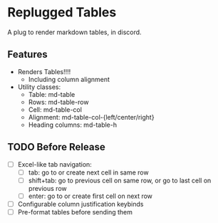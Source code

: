 # Replugged Tables

A plug to render markdown tables, in discord.

## Features

- Renders Tables!!!!
  - Including column alignment
- Utility classes:
  - Table: md-table
  - Rows: md-table-row
  - Cell: md-table-col
  - Alignment: md-table-col-{left/center/right}
  - Heading columns: md-table-h

## TODO Before Release

- [ ] Excel-like tab navigation:
  - [ ] tab: go to or create next cell in same row
  - [ ] shift+tab: go to previous cell on same row, or go to last cell on previous row
  - [ ] enter: go to or create first cell on next row
- [ ] Configurable column justification keybinds
- [ ] Pre-format tables before sending them
